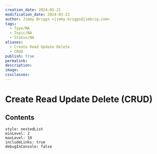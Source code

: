 ```yaml
---
creation_date: 2024-03-21
modification_date: 2024-03-21
author: Jimmy Briggs <jimmy.briggs@jimbrig.com>
tags:
  - Type/NA
  - Topic/NA
  - Status/NA
aliases:
  - Create Read Update Delete 
  - CRUD
publish: true
permalink:
description:
image:
cssclasses:
---
```



# Create Read Update Delete (CRUD)

## Contents

```table-of-contents
style: nestedList
minLevel: 2
maxLevel: 10
includeLinks: true
debugInConsole: false
```
